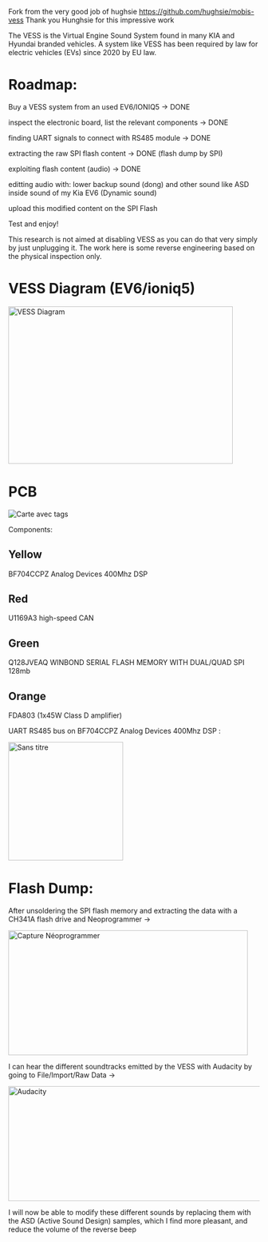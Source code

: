 
Fork from the very good job of hughsie https://github.com/hughsie/mobis-vess
Thank you Hunghsie for this impressive work

The VESS is the Virtual Engine Sound System found in many KIA and Hyundai
branded vehicles. A system like VESS has been required by law for electric
vehicles (EVs) since 2020 by EU law.

Roadmap:
===

Buy a VESS system from an used EV6/IONIQ5 -> DONE

inspect the electronic board, list the relevant components -> DONE

finding UART signals to connect with RS485 module -> DONE

extracting the raw SPI flash content -> DONE (flash dump by SPI)

exploiting flash content (audio) -> DONE

editting audio with: lower backup sound (dong) and other sound like ASD inside sound of my Kia EV6 (Dynamic sound)

upload this modified content on the SPI Flash

Test and enjoy!


This research is not aimed at disabling VESS as you can do that very simply
by just unplugging it. The work here is some reverse engineering based on the
physical inspection only.




VESS Diagram (EV6/ioniq5)
===

<img width="450" height="315" alt="VESS Diagram" src="https://github.com/user-attachments/assets/3e467a28-4e12-439f-9f10-0f62ec27a568" />


PCB
===


![Carte avec tags](https://github.com/user-attachments/assets/46a87d98-69b4-4499-974d-78e8195dd8b8)


Components:

Yellow
----

BF704CCPZ Analog Devices 400Mhz DSP

Red
----

U1169A3 high-speed CAN

Green
----

Q128JVEAQ WINBOND SERIAL FLASH MEMORY WITH DUAL/QUAD SPI 128mb

Orange
----

FDA803 (1x45W Class D amplifier)





UART RS485 bus on BF704CCPZ Analog Devices 400Mhz DSP :


<img width="230" height="237" alt="Sans titre" src="https://github.com/user-attachments/assets/35ab83cf-156b-4bb8-bb3a-474fdc6200b3" />


Flash Dump:
===

After unsoldering the SPI flash memory and extracting the data with a CH341A flash drive and Neoprogrammer ->


<img width="480" height="250" alt="Capture Néoprogrammer" src="https://github.com/user-attachments/assets/9562ee37-46fc-452f-9dfa-46fbd7b1247c" />



I can hear the different soundtracks emitted by the VESS with Audacity by going to File/Import/Raw Data ->


<img width="700" height="230" alt="Audacity" src="https://github.com/user-attachments/assets/b3710b9e-4010-4f11-8438-653b70597a88" />



I will now be able to modify these different sounds by replacing them with the ASD (Active Sound Design) samples, which I find more pleasant, and reduce the volume of the reverse beep



